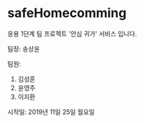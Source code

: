# safeHomecomming
응용 1단계 팀 프로젝트 '안심 귀가' 서비스 입니다.

팀장: 송상윤

팀원:
1. 김성훈
2. 윤영주
3. 이지환

시작일: 2019년 11일 25일 월요일



